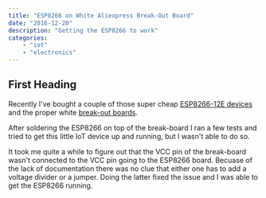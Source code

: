 ```yaml
---
title: "ESP8266 on White Aliexpress Break-Out Board"
date: "2016-12-20"
description: "Getting the ESP8266 to work"
categories:
    - "iot"
    - "electronics"
---
```


## First Heading

Recently I've bought a couple of those super cheap [ESP8266-12E devices](https://de.aliexpress.com/item/5PCS-Esp8266-WiFi-series-of-model-ESP-12-ESP-12F-esp12F-esp12-authenticity-guaranteed/32655304335.html?spm=2114.010208.3.144.EIgPmS&ws_ab_test=searchweb0_0,searchweb201602_2_10065_10068_10084_10083_10080_10082_10081_10060_10061_10062_10056_10055_10054_10059_10099_10078_10079_427_10073_10103_10102_10101_10096_10052_10050_10051,searchweb201603_3&btsid=0101278f-2176-44d3-bb51-a69a912e2603) and the proper white [break-out boards](https://de.aliexpress.com/item/10Pcs-Set-ESP8266-WiFi-Modules-Breakout-Transfer-Board-Adapter-Plate-For-ESP-07-ESP-08-ESP/32655534675.html?spm=2114.010208.3.21.f1wPGl&ws_ab_test=searchweb0_0,searchweb201602_2_10065_10068_10084_10083_10080_10082_10081_10060_10061_10062_10056_10055_10054_10059_10099_10078_10079_427_10073_10103_10102_10101_10096_10052_10050_10051,searchweb201603_3&btsid=ff36fcdd-d486-4eb6-91cb-df975902bc09).


After soldering the ESP8266 on top of the break-board I ran a few tests and tried to get this little IoT device up and running, but I wasn't able to do so.


It took me quite a while to figure out that the VCC pin of the break-board wasn't connected to the VCC pin going to the ESP8266 board. Becuase of the lack of documentation there was no clue that either one has to add a voltage divider or a jumper. Doing the latter fixed the issue and I was able to get the ESP8266 running.
